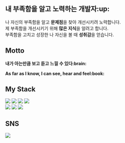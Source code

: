 <h2>내 부족함을 알고 노력하는 개발자:up:</h2>
   <p>
       나 자신의 부족함을 알고 <b>문제점</b>을 찾아 개선시키려 노력합니다.<br>
       제 부족함을 개선시키기 위해 <b>많은 지식</b>을 알려고 합니다.<br>
       부족함을 고치고 성장한 나 자신을 볼 때 <b>성취감</b>을 얻습니다.
   </p>
<h2>Motto</h2>
   <p><b>내가 아는만큼 보고 듣고 느낄 수 있다:brain:</b></p>
   <p><b>As far as I know, I can see, hear and feel:book:</b></p> 
      

<h2>My Stack</h2>
<div dislay:flex>
   <img src="https://img.shields.io/badge/C-A8B9CC?style=for-the-badge&logo=c&logoColor=white">
   <img src="https://img.shields.io/badge/html5-E34F26?style=for-the-badge&logo=html5&logoColor=white">    
   <img src="https://img.shields.io/badge/css-1572B6?style=for-the-badge&logo=css3&logoColor=white">
   <img src="https://img.shields.io/badge/javascript-F7DF1E?style=for-the-badge&logo=javascript&logoColor=black"><br>
   <img src="https://img.shields.io/badge/github-181717?style=for-the-badge&logo=github&logoColor=white">
   <img src="https://img.shields.io/badge/git-F05032?style=for-the-badge&logo=git&logoColor=white">
   <img src="https://img.shields.io/badge/fontawesome-339AF0?style=for-the-badge&logo=fontawesome&logoColor=white">
</div>
<h2>SNS</h2>
   <a href="https://www.instagram.com/lwl._.06/">
   <img src="https://img.shields.io/badge/instagram-E4405F?style=for-the-badge&logo=instagram&logoColor=white">
   </a>
